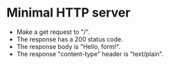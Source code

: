 # Minimal HTTP server

- Make a get request to "/".
- The response has a 200 status code.
- The response body is "Hello, form!".
- The response "content-type" header is "text/plain".
